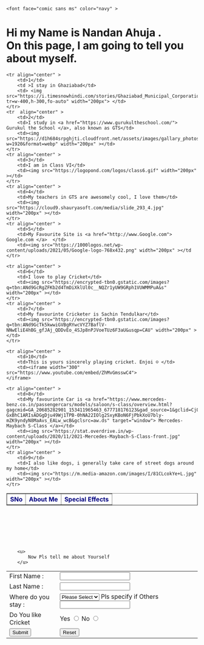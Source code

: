   	<font face="comic sans ms" color="navy" > 

  <h1>
  	  	Hi my Name is Nandan Ahuja . <br/>
   		On this page, I am going to tell you about myself.
	  
  </h1>


 
	

<table border="1px" align="center" style="color:navy">
	<tr >
		<th>SNo</th> 
		<th>About Me</th> 
		<th>Special Effects</th> 
	</tr>

	<tr align="center" >
		<td>1</td> 
		<td >I stay in Ghaziabad</td> 
		<td> <img src="https://i.timesnowhindi.com/stories/Ghaziabad_Municipal_Corporation.jpg?tr=w-400,h-300,fo-auto" width="200px"> </td> 
	</tr>
	<tr  align="center" >
		<td>2</td> 
		<td>I study in <a href="https://www.gurukultheschool.com/"> Gurukul the School </a>, also known as GTS</td> 
		<td><img src="https://d1h684srpghjti.cloudfront.net/assets/images/gallary_photos/t1667459319_RXRfAKNzdt.jpg?w=1920&format=webp" width="200px" ></td> 
	</tr>
	<tr align="center" >
		<td>3</td> 
		<td>I am in Class VI</td> 
		<td><img src="https://logopond.com/logos/class6.gif" width="200px" ></td> 
	</tr>
	<tr align="center" >
		<td>4</td> 
		<td>My teachers in GTS are awesomely cool, I love them</td> 
		<td><img src="https://cloud9.shauryasoft.com/media/slide_293_4.jpg" width="200px" ></td> 
	</tr>
	<tr align="center" >
		<td>5</td> 
		<td>My Favourite Site is <a href="http://www.Google.com"> Google.com </a>  </td> 
		<td><img src="https://1000logos.net/wp-content/uploads/2021/05/Google-logo-768x432.png" width="200px" ></td 
	</tr>

	<tr align="center" >
		<td>6</td> 
		<td>I love to play Cricket</td> 
		<td><img src="https://encrypted-tbn0.gstatic.com/images?q=tbn:ANd9GcRgZFKb2d4TmDiXklUl0c__NQZr1yUW9GRph1VUWMMPuA&s" width="200px" ></td> 
	</tr>
	<tr align="center" >
		<td>7</td> 
		<td>My favourinte Cricketer is Sachin Tendulkar</td> 
		<td><img src="https://encrypted-tbn0.gstatic.com/images?q=tbn:ANd9GcTk5kwwiGVBgRYwcVYZ7BaflV-NNwEliE4hBG_gfJAj_QDDvEo_4SJp8nPJVoeTUz6F3aU&usqp=CAU" width="200px" ></td> 
	</tr>

	<tr align="center" >
		<td>10</td> 
		<td>This is yours sincerely playing cricket. Enjoi ☺️ </td> 
		<td><iframe width="300" src="https://www.youtube.com/embed/ZhMvGmsswC4">
	</iframe>
</td> 
	</tr>



	<tr align="center" >
		<td>8</td> 
		<td>My favourinte Car is <a href="https://www.mercedes-benz.co.in/passengercars/models/saloon/s-class/overview.html?gagcmid=GA_20685282901_153411965463_677718176123&gad_source=1&gclid=Cj0KCQjw_-GxBhC1ARIsADGgDju49Wj1TPB-0hNA22IOlg2SxyKBoN6FjPbkXoU7bly-mZK9yndyN8MaAvs_EALw_wcB&gclsrc=aw.ds" target="window"> Mercedes-Maybach S-Class </a></td> 
		<td><img src="https://stat.overdrive.in/wp-content/uploads/2020/11/2021-Mercedes-Maybach-S-Class-front.jpg" width="200px" ></td> 
	</tr>
	<tr align="center" >
		<td>9</td> 
		<td>I also like dogs, i generally take care of street dogs around my home</td> 
		<td><img src="https://m.media-amazon.com/images/I/81CLcokYe+L.jpg" width="200px" ></td> 
	</tr>



</table>

<br/><br/><br/><br/><br/>


  		<u>
  	  		Now Pls tell me about Yourself
  		</u>




<Center>
	<table>
<form action="http://google.com">


<tr>	
	<td><label> First Name : </label></td>
	<td><input type="text" name="First Name"></td>
</tr>

<tr>	
	<td><label> Last Name : </label></td>
	<td><input type="text" name="Last Name"></td>
</tr>

<tr>	
	<td><label> Where do you stay : </label></td>
	<td>
		<select>
			<option>Please Select</option>
			<option>Ghaziabad</option>
			<option>Noida</option>
			<option>Delhi</option>
			<option>Gurgaon</option>
			<option>Others</option>
		</select>
		Pls specify if Others <input type="text" name="Last Name">
	</td>
</tr>

<tr>	
	<td><label> Do You like Cricket </label></td>
	<td>
		Yes <input type="radio" name="Last Name">
		No <input type="radio" name="Last Name">
	</td>
</tr>


<tr>	
	<td><button type="submit">Submit</button></td>
	<td><button type="reset">Reset</button></td>
</tr>


</form>
</table>
</Center>
<br/><br/><br/><br/><br/><br/><br/>
  </font>


